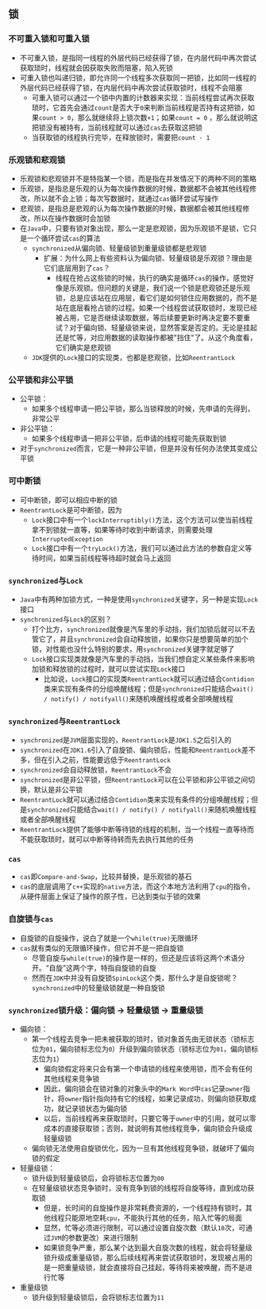## 锁

### 不可重入锁和可重入锁

- 不可重入锁，是指同一线程的外层代码已经获得了锁，在内层代码中再次尝试获取琐时，线程就会因获取失败而阻塞，陷入死锁
- 可重入锁也叫递归锁，即允许同一个线程多次获取同一把锁，比如同一线程的外层代码已经获得了锁，在内层代码中再次尝试获取锁时，线程不会阻塞
  - 可重入锁可以通过一个锁中内置的计数器来实现：当前线程尝试再次获取琐时，它首先会通过`count`是否大于`0`来判断当前线程是否持有这把锁，如果`count > 0`，那么就继续将上锁次数`+1`；如果`count = 0` ，那么就说明这把锁没有被持有，当前线程就可以通过`cas`去获取这把锁
  - 当获取锁的线程执行完毕，在释放锁时，需要把`count - 1`

### 乐观锁和悲观锁

- 乐观锁和悲观锁并不是特指某一个锁，而是指在并发情况下的两种不同的策略
- 乐观锁，是指总是乐观的认为每次操作数据的时候，数据都不会被其他线程修改，所以就不会上锁；每次写数据时，就通过`cas`循环尝试写操作
- 悲观锁，是指总是悲观的认为每次操作数据的时候，数据都会被其他线程修改，所以在操作数据时会加锁
- 在`Java`中，只要有锁对象出现，那么一定是悲观锁，因为乐观锁不是锁，它只是一个循环尝试`cas`的算法
  - `synchronized`从偏向锁、轻量级锁到重量级锁都是悲观锁
    - 扩展：为什么网上有些资料认为偏向锁、轻量级锁是乐观锁？理由是它们底层用到了`cas`？
      - 线程在抢占这些锁的时候，执行的确实是循环`cas`的操作，感觉好像是乐观锁。但问题的关键是，我们说一个锁是悲观锁还是乐观锁，总是应该站在应用层，看它们是如何锁住应用数据的，而不是站在底层看抢占锁的过程。如果一个线程尝试获取锁时，发现已经被占用，它是否继续读取数据，等后续要更新时再决定要不要重试？对于偏向锁、轻量级锁来说，显然答案是否定的。无论是挂起还是忙等，对应用数据的读取操作都被"挡住"了。从这个角度看，它们确实是悲观锁
  - `JDK`提供的`Lock`接口的实现类，也都是悲观锁，比如`ReentrantLock`

### 公平锁和非公平锁

- 公平锁：
  - 如果多个线程申请一把公平锁，那么当锁释放的时候，先申请的先得到，非常公平
- 非公平锁：
  - 如果多个线程申请一把非公平锁，后申请的线程可能先获取到锁
- 对于`synchronized`而言，它是一种非公平锁，但是并没有任何办法使其变成公平锁

### 可中断锁

- 可中断锁，即可以相应中断的锁
- `ReentrantLock`是可中断锁，因为
  - `Lock`接口中有一个`lockInterruptibly()`方法，这个方法可以使当前线程拿不到锁就一直等，如果等待时收到中断请求，则需要处理`InterruptedException`
  - `Lock`接口中有一个`tryLock()`方法，我们可以通过此方法的参数自定义等待时间，如果当前线程等待超时就会马上返回

### `synchronized`与`Lock`

- `Java`中有两种加锁方式，一种是使用`synchronized`关键字，另一种是实现`Lock`接口
- `synchronized`与`Lock`的区别？
  - 打个比方，`synchronized`就像是汽车里的手动挡，我们加锁后就可以不去管它了，并且`synchronized`会自动释放锁，如果你只是想要简单的加个锁，对性能也没什么特别的要求，用`synchronized`关键字就足够了
  - `Lock`接口实现类就像是汽车里的手动挡，当我们想自定义某些条件来影响加锁和释放锁的过程时，就可以尝试实现`Lock`接口
    - 比如说，`Lock`接口的实现类`ReentrantLock`就可以通过结合`Contidion`类来实现有条件的分组唤醒线程；但是`synchronized`只能结合`wait() / notify() / notifyall()`来随机唤醒线程或者全部唤醒线程

### `synchronized`与`ReentrantLock`

- `synchronized`是`JVM`层面实现的，`ReentrantLock`是`JDK1.5`之后引入的
- `synchronized`在`JDK1.6`引入了自旋锁、偏向锁后，性能和`ReentrantLock`差不多，但在引入之前，性能要远低于`ReentrantLock`
- `synchronized`会自动释放锁，`ReentrantLock`不会
- `synchronized`是非公平锁，但`ReentrantLock`可以在公平锁和非公平锁之间切换，默认是非公平锁
- `ReentrantLock`就可以通过结合`Contidion`类来实现有条件的分组唤醒线程；但是`synchronized`只能结合`wait() / notify() / notifyall()`来随机唤醒线程或者全部唤醒线程
- `ReentrantLock`提供了能够中断等待锁的线程的机制，当一个线程一直等待而不能获取琐时，就可以中断等待转而先去执行其他的任务

### `cas`

- `cas`即`Compare-and-Swap`，比较并替换，是乐观锁的基石
- `cas`的底层调用了`c++`实现的`native`方法，而这个本地方法利用了`cpu`的指令，从硬件层面上保证了操作的原子性，已达到类似于锁的效果

### 自旋锁与`cas`

- 自旋锁的自旋操作，说白了就是一个`while(true)`无限循环
- `cas`就有类似的无限循环操作，但它并不是一把自旋锁
  - 尽管自旋与`while(true)`的操作是一样的，但还是应该将这两个术语分开。“自旋”这两个字，特指自旋锁的自旋
  - 然而在`JDK`中并没有自旋锁`SpinLock`这个类，那什么才是自旋锁呢？`synchronized`中的轻量级锁就是一种自旋锁

### `synchronized`锁升级：偏向锁 → 轻量级锁 → 重量级锁

- 偏向锁：
  - 第一个线程去竞争一把未被获取的琐时，锁对象首先由无锁状态（锁标志位为`01`，偏向锁标志位为`0`）升级到偏向锁状态（锁标志位为`01`，偏向锁标志位为`1`）
    - 偏向锁假定将来只会有第一个申请锁的线程来使用锁，而不会有任何其他线程来竞争锁
    - 因此，偏向锁会在锁对象的对象头中的`Mark Word`中`cas`记录`owner`指针，将`owner`指针指向持有它的线程，如果记录成功，则偏向锁获取成功，就记录锁状态为偏向锁
    - 以后，当前线程再来获取琐时，只要它等于`owner`中的引用，就可以零成本的直接获取锁；否则，就说明有其他线程竞争，偏向锁会升级成轻量级锁
  - 偏向锁无法使用自旋锁优化，因为一旦有其他线程竞争锁，就破坏了偏向锁的假定
- 轻量级锁：
  - 锁升级到轻量级锁后，会将锁标志位置为`00`
  - 在轻量级锁状态竞争锁时，没有竞争到锁的线程将自旋等待，直到成功获取锁
    - 但是，长时间的自旋操作是非常耗费资源的，一个线程持有锁时，其他线程只能原地空耗`cpu`，不能执行其他的任务，陷入忙等的局面
    - 显然，忙等必须进行限制，可以通过设置自旋次数（默认`10`次，可通过`JVM`的参数更改）来进行限制
    - 如果锁竞争严重，那么某个达到最大自旋次数的线程，就会将轻量级锁升级成重量级锁，那么后续线程再来尝试获取锁时，发现被占用的是一把重量级锁，就会直接将自己挂起，等待将来被唤醒，而不是进行忙等
- 重量级锁
  - 锁升级到轻量级锁后，会将锁标志位置为`11`

































